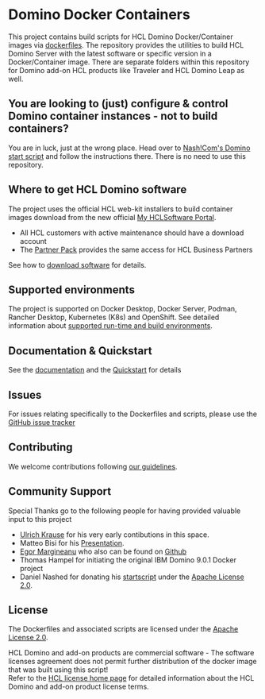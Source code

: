 # Domino Docker Containers

This project contains build scripts for HCL Domino Docker/Container images via [dockerfiles](https://docs.docker.com/engine/reference/builder/).
The repository provides the utilities to build HCL Domino Server with the latest software or specific version in a Docker/Container image.
There are separate folders within this repository for Domino add-on HCL products like Traveler and HCL Domino Leap  as well.

## You are looking to (just) configure & control Domino container instances - not to build containers?

You are in luck, just at the wrong place. Head over to [Nash!Com's Domino start script](https://github.com/nashcom/domino-startscript) and follow the instructions there. There is no need to use this repository.

## Where to get HCL Domino software

The project uses the official HCL web-kit installers to build container images download from the new official [My HCLSoftware Portal](https://my.hcltechsw.com/).

- All HCL customers with active maintenance should have a download account
- The [Partner Pack](https://www.hcltechsw.com/resources/partner-connect/resources/partner-pack) provides the same access for HCL Business Partners

See how to [download software](howto_download-software.md) for details.

## Supported environments

The project is supported on Docker Desktop, Docker Server, Podman, Rancher Desktop, Kubernetes (K8s) and OpenShift.
See detailed information about [supported run-time and build environments](docs/concept_environments.md).

## Documentation & Quickstart

See the [documentation](docs/index.md) and the [Quickstart](docs/quickstart.md) for details

## Issues
For issues relating specifically to the Dockerfiles and scripts, please use the [GitHub issue tracker](https://github.com/HCL-TECH-SOFTWARE/domino-container/issues)

## Contributing
We welcome contributions following [our guidelines](CONTRIBUTING.md).

## Community Support
Special Thanks go to the following people for having provided valuable input to this project

* [Ulrich Krause](https://www.eknori.de/2017-08-20/domino-on-docker/) for his very early contibutions in this space.
* Matteo Bisi for his [Presentation](https://www.slideshare.net/mbisi/connect2016-1172-shipping-domino).
* [Egor Margineanu](https://www.egmar.ro/) who also can be found on [Github](https://github.com/egmar)
* Thomas Hampel for initiating the original IBM Domino 9.0.1 Docker project
* Daniel Nashed for donating his [startscript](https://github.com/nashcom/domino-startscript) under the [Apache License 2.0](https://www.apache.org/licenses/LICENSE-2.0.html).

## License
The Dockerfiles and associated scripts are licensed under the [Apache License 2.0](https://www.apache.org/licenses/LICENSE-2.0.html). 

HCL Domino and add-on products are commercial software - The software licenses agreement does not permit further distribution of the docker image that was built using this script!  
Refer to the [HCL license home page](https://www.hcl-software.com/resources/license-agreements) for detailed information about the HCL Domino and add-on product license terms.

